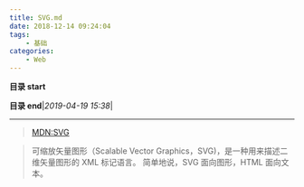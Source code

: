 ```yaml
---
title: SVG.md
date: 2018-12-14 09:24:04
tags: 
    - 基础
categories: 
    - Web
---
```


**目录 start**
 

**目录 end**|_2019-04-19 15:38_|
****************************************
> [MDN:SVG ](https://developer.mozilla.org/zh-CN/docs/Web/SVG)

> 可缩放矢量图形（Scalable Vector Graphics，SVG)，是一种用来描述二维矢量图形的 XML 标记语言。 简单地说，SVG 面向图形，HTML 面向文本。
